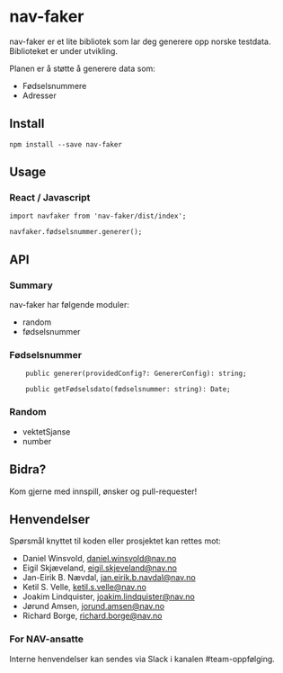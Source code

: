 # nav-faker

nav-faker er et lite bibliotek som lar deg generere opp norske testdata. Biblioteket er under utvikling.

Planen er å støtte å generere data som:

* Fødselsnummere
* Adresser

## Install

``` npm install --save nav-faker ```

## Usage

### React / Javascript

```
import navfaker from 'nav-faker/dist/index';

navfaker.fødselsnummer.generer();

```


## API

### Summary

nav-faker har følgende moduler:

* random
* fødselsnummer


### Fødselsnummer

```
    public generer(providedConfig?: GenererConfig): string;

    public getFødselsdato(fødselsnummer: string): Date;

```

### Random

* vektetSjanse
* number


## Bidra?

Kom gjerne med innspill, ønsker og pull-requester!


## Henvendelser

Spørsmål knyttet til koden eller prosjektet kan rettes mot:

* Daniel Winsvold, daniel.winsvold@nav.no
* Eigil Skjæveland, eigil.skjeveland@nav.no
* Jan-Eirik B. Nævdal, jan.eirik.b.navdal@nav.no
* Ketil S. Velle, ketil.s.velle@nav.no
* Joakim Lindquister, joakim.lindquister@nav.no
* Jørund Amsen, jorund.amsen@nav.no
* Richard Borge, richard.borge@nav.no

### For NAV-ansatte

Interne henvendelser kan sendes via Slack i kanalen #team-oppfølging.
